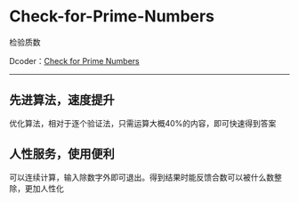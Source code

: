 # Check-for-Prime-Numbers
检验质数

Dcoder：[Check for Prime Numbers](https://code.dcoder.tech/files/project/621f1dc21e446172bdd42644/)

---

## 先进算法，速度提升 ##
优化算法，相对于逐个验证法，只需运算大概40%的内容，即可快速得到答案

## 人性服务，使用便利 ##
可以连续计算，输入除数字外即可退出。得到结果时能反馈合数可以被什么数整除，更加人性化
